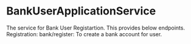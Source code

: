 # BankUserApplicationService
The service for Bank User Registartion. This provides below endpoints.
Registration: bank/register: To create a bank account for user.
